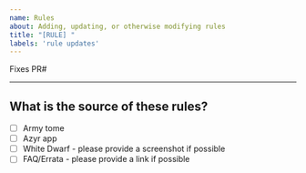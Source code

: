 ```yaml
---
name: Rules
about: Adding, updating, or otherwise modifying rules
title: "[RULE] "
labels: 'rule updates'
---
```


Fixes PR#

---

## What is the source of these rules?

- [ ] Army tome
- [ ] Azyr app
- [ ] White Dwarf - please provide a screenshot if possible
- [ ] FAQ/Errata - please provide a link if possible
